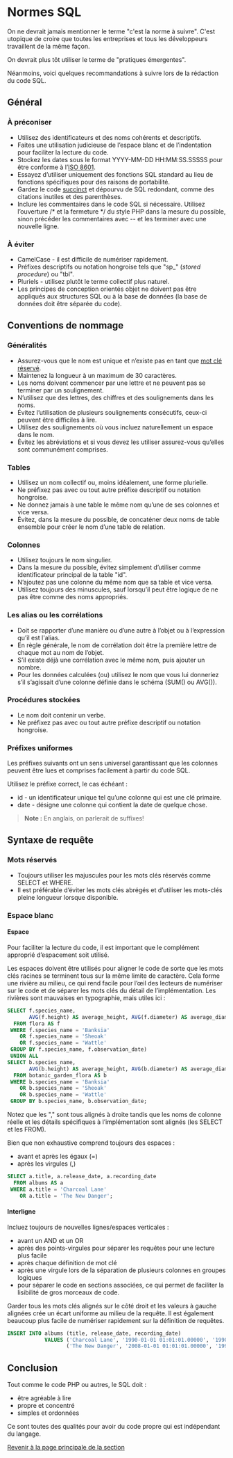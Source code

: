# Normes SQL

On ne devrait jamais mentionner le terme "c'est la norme à suivre". C'est utopique de croire que toutes les entreprises et tous les développeurs travaillent de la même façon.

On devrait plus tôt utiliser le terme de "pratiques émergentes".

Néanmoins, voici quelques recommandations à suivre lors de la rédaction du code SQL.

## Général

### À préconiser

- Utilisez des identificateurs et des noms cohérents et descriptifs.
- Faites une utilisation judicieuse de l’espace blanc et de l’indentation pour faciliter la lecture du code.
- Stockez les dates sous le format YYYY-MM-DD HH:MM:SS.SSSSS pour être conforme à l’[ISO 8601](https://fr.wikipedia.org/wiki/ISO_8601).
- Essayez d’utiliser uniquement des fonctions SQL standard au lieu de fonctions spécifiques pour des raisons de portabilité.
- Gardez le code [succinct](https://www.larousse.fr/dictionnaires/francais/succinct/75168) et dépourvu de SQL redondant, comme des citations inutiles et des parenthèses.
- Inclure les commentaires dans le code SQL si nécessaire. Utilisez l’ouverture /* et la fermeture */ du style PHP dans la mesure du possible, sinon précéder les commentaires avec -- et les terminer avec une nouvelle ligne.

### À éviter

- CamelCase - il est difficile de numériser rapidement.
- Préfixes descriptifs ou notation hongroise tels que "sp_" (_stored procedure_) ou "tbl".
- Pluriels - utilisez plutôt le terme collectif plus naturel.
- Les principes de conception orientés objet ne doivent pas être appliqués aux structures SQL ou à la base de données (la base de données doit être séparée du code).

## Conventions de nommage

### Généralités

- Assurez-vous que le nom est unique et n’existe pas en tant que [mot clé réservé](https://www.sqlstyle.guide/#reserved-keyword-reference).
- Maintenez la longueur à un maximum de 30 caractères.
- Les noms doivent commencer par une lettre et ne peuvent pas se terminer par un soulignement.
- N’utilisez que des lettres, des chiffres et des soulignements dans les noms.
- Évitez l’utilisation de plusieurs soulignements consécutifs, ceux-ci peuvent être difficiles à lire.
- Utilisez des soulignements où vous incluez naturellement un espace dans le nom.
- Évitez les abréviations et si vous devez les utiliser assurez-vous qu’elles sont communément comprises.

### Tables

- Utilisez un nom collectif ou, moins idéalement, une forme plurielle.
- Ne préfixez pas avec ou tout autre préfixe descriptif ou notation hongroise.
- Ne donnez jamais à une table le même nom qu’une de ses colonnes et vice versa.
- Évitez, dans la mesure du possible, de concaténer deux noms de table ensemble pour créer le nom d’une table de relation.

### Colonnes

- Utilisez toujours le nom singulier.
- Dans la mesure du possible, évitez simplement d’utiliser comme identificateur principal de la table "id".
- N’ajoutez pas une colonne du même nom que sa table et vice versa.
- Utilisez toujours des minuscules, sauf lorsqu’il peut être logique de ne pas être comme des noms appropriés.

### Les alias ou les corrélations

- Doit se rapporter d’une manière ou d’une autre à l’objet ou à l’expression qu’il est l'alias.
- En règle générale, le nom de corrélation doit être la première lettre de chaque mot au nom de l’objet.
- S’il existe déjà une corrélation avec le même nom, puis ajouter un nombre.
- Pour les données calculées (ou) utilisez le nom que vous lui donneriez s’il s’agissait d’une colonne définie dans le schéma (SUM() ou AVG()).

### Procédures stockées

- Le nom doit contenir un verbe.
- Ne préfixez pas avec ou tout autre préfixe descriptif ou notation hongroise.

### Préfixes uniformes

Les préfixes suivants ont un sens universel garantissant que les colonnes peuvent être lues et comprises facilement à partir du code SQL.

Utilisez le préfixe correct, le cas échéant :

- id - un identificateur unique tel qu’une colonne qui est une clé primaire.
- date - désigne une colonne qui contient la date de quelque chose.

>**Note :** En anglais, on parlerait de suffixes!

## Syntaxe de requête

### Mots réservés

- Toujours utiliser les majuscules pour les mots clés réservés comme SELECT et WHERE.
- Il est préférable d’éviter les mots clés abrégés et d’utiliser les mots-clés pleine longueur lorsque disponible.

### Espace blanc

#### Espace

Pour faciliter la lecture du code, il est important que le complément approprié d’espacement soit utilisé.

Les espaces doivent être utilisés pour aligner le code de sorte que les mots clés racines se terminent tous sur la même limite de caractère. Cela forme une rivière au milieu, ce qui rend facile pour l’œil des lecteurs de numériser sur le code et de séparer les mots clés du détail de l’implémentation. Les rivières sont mauvaises en typographie, mais utiles ici :

```sql
SELECT f.species_name,
       AVG(f.height) AS average_height, AVG(f.diameter) AS average_diameter
  FROM flora AS f
 WHERE f.species_name = 'Banksia'
    OR f.species_name = 'Sheoak'
    OR f.species_name = 'Wattle'
 GROUP BY f.species_name, f.observation_date)
 UNION ALL
SELECT b.species_name,
       AVG(b.height) AS average_height, AVG(b.diameter) AS average_diameter
  FROM botanic_garden_flora AS b
 WHERE b.species_name = 'Banksia'
    OR b.species_name = 'Sheoak'
    OR b.species_name = 'Wattle'
 GROUP BY b.species_name, b.observation_date;
```

Notez que les "," sont tous alignés à droite tandis que les noms de colonne réelle et les détails spécifiques à l’implémentation sont alignés (les SELECT et les FROM).

Bien que non exhaustive comprend toujours des espaces :

- avant et après les égaux (=)
- après les virgules (,)

```sql
SELECT a.title, a.release_date, a.recording_date
  FROM albums AS a
 WHERE a.title = 'Charcoal Lane'
    OR a.title = 'The New Danger';
```

#### Interligne

Incluez toujours de nouvelles lignes/espaces verticales :

- avant un AND et un OR
- après des points-virgules pour séparer les requêtes pour une lecture plus facile
- après chaque définition de mot clé
- après une virgule lors de la séparation de plusieurs colonnes en groupes logiques
- pour séparer le code en sections associées, ce qui permet de faciliter la lisibilité de gros morceaux de code.

Garder tous les mots clés alignés sur le côté droit et les valeurs à gauche alignées crée un écart uniforme au milieu de la requête. Il est également beaucoup plus facile de numériser rapidement sur la définition de requêtes.

```sql
INSERT INTO albums (title, release_date, recording_date)
            VALUES ('Charcoal Lane', '1990-01-01 01:01:01.00000', '1990-01-01 01:01:01.00000'),
                   ('The New Danger', '2008-01-01 01:01:01.00000', '1990-01-01 01:01:01.00000');
```

## Conclusion

Tout comme le code PHP ou autres, le SQL doit :

- être agréable à lire
- propre et concentré
- simples et ordonnées

Ce sont toutes des qualités pour avoir du code propre qui est indépendant du langage.

[Revenir à la page principale de la section](README.md)
